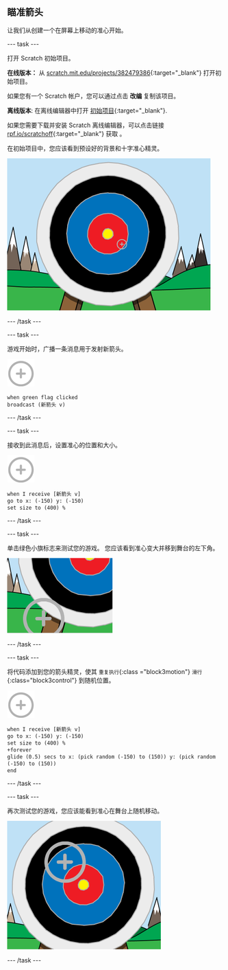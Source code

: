 ## 瞄准箭头

让我们从创建一个在屏幕上移动的准心开始。

--- task ---

打开 Scratch 初始项目。

**在线版本：** 从 [scratch.mit.edu/projects/382479386](https://scratch.mit.edu/projects/382479386){:target="_blank"} 打开初始项目。

如果您有一个 Scratch 帐户，您可以通过点击 **改编** 复制该项目。

**离线版本**: 在离线编辑器中打开 [初始项目](https://rpf.io/p/zh-CN/archery-go){:target="_blank"}.

如果您需要下载并安装 Scratch 离线编辑器，可以点击链接 [ rpf.io/scratchoff](https://rpf.io/scratchoff){:target="_blank"} 获取 。

在初始项目中，您应该看到预设好的背景和十字准心精灵。

![初始项目](images/archery-starter.png)

--- /task ---

--- task ---

游戏开始时，广播一条消息用于发射新箭头。

![箭头精灵](images/target-sprite.png)

```blocks3
when green flag clicked
broadcast (新箭头 v)
```

--- /task ---

--- task ---

接收到此消息后，设置准心的位置和大小。

![箭头精灵](images/target-sprite.png)

```blocks3
when I receive [新箭头 v]
go to x: (-150) y: (-150)
set size to (400) %
```

--- /task ---

--- task ---

单击绿色小旗标志来测试您的游戏。 您应该看到准心变大并移到舞台的左下角。

![舞台左下方的较大的箭头精灵](images/archery-start-test.png)

--- /task ---

--- task ---

将代码添加到您的箭头精灵，使其 `重复执行`{:class ="block3motion"} `滑行`{:class="block3control"} 到随机位置。

![箭头精灵](images/target-sprite.png)

```blocks3
when I receive [新箭头 v]
go to x: (-150) y: (-150)
set size to (400) %
+forever
glide (0.5) secs to x: (pick random (-150) to (150)) y: (pick random (-150) to (150))
end
```

--- /task ---

--- task ---

再次测试您的游戏，您应该能看到准心在舞台上随机移动。

![射中不同的位置](images/archery-glide-test.png)

--- /task ---
